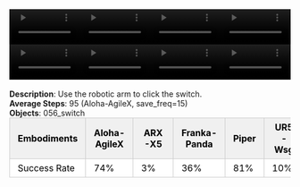 <!DOCTYPE html>
<html lang="en">
<body>
    <div style="display: flex;">
        <video src="./task_video_clean/turn_switch/aloha-agilex_head.mp4" controls loop muted autoplay style="width: 25%;"></video>
        <video src="./task_video_clean/turn_switch/franka-panda_head.mp4" controls loop muted autoplay style="width: 25%;"></video>
        <video src="./task_video_clean/turn_switch/ARX-X5_head.mp4" controls loop muted autoplay style="width: 25%;"></video>
        <video src="./task_video_clean/turn_switch/ur5-wsg_head.mp4" controls loop muted autoplay style="width: 25%;"></video>
    </div>
    <div style="display: flex;">
        <video src="./task_video_clean/turn_switch/aloha-agilex_world.mp4" controls loop muted autoplay style="width: 25%;"></video>
        <video src="./task_video_clean/turn_switch/franka-panda_world.mp4" controls loop muted autoplay style="width: 25%;"></video>
        <video src="./task_video_clean/turn_switch/ARX-X5_world.mp4" controls loop muted autoplay style="width: 25%;"></video>
        <video src="./task_video_clean/turn_switch/ur5-wsg_world.mp4" controls loop muted autoplay style="width: 25%;"></video>
    </div>
    <br><b>Description</b>: Use the robotic arm to click the switch.<br>
    <b>Average Steps</b>: 95 (Aloha-AgileX, save_freq=15)<br>
    <b>Objects</b>: 056_switch<br>
    <table style="margin:0 auto;border-collapse:collapse;width:auto;min-width:180px;background-color:white;">
        <thead>
            <tr style="background:#f0f0f0;">
                <th style="border:1px solid #ccc;padding:6px 14px;color:black;">Embodiments</th>
                <th style="border:1px solid #ccc;padding:6px 14px;color:black;">Aloha-AgileX</th>
                <th style="border:1px solid #ccc;padding:6px 14px;color:black;">ARX-X5</th>
                <th style="border:1px solid #ccc;padding:6px 14px;color:black;">Franka-Panda</th>
                <th style="border:1px solid #ccc;padding:6px 14px;color:black;">Piper</th>
                <th style="border:1px solid #ccc;padding:6px 14px;color:black;">UR5-Wsg</th>
            </tr>
        </thead>
        <tbody>
            <tr style="background:white;">
                <td style="border:1px solid #ccc;padding:6px 14px;color:black;">Success Rate</td>
                <td style="border:1px solid #ccc;padding:6px 14px;color:black;">74%</td>
                <td style="border:1px solid #ccc;padding:6px 14px;color:black;">3%</td>
                <td style="border:1px solid #ccc;padding:6px 14px;color:black;">36%</td>
                <td style="border:1px solid #ccc;padding:6px 14px;color:black;">81%</td>
                <td style="border:1px solid #ccc;padding:6px 14px;color:black;">10%</td>
            </tr>
        </tbody>
    </table>
</body>
</html>
